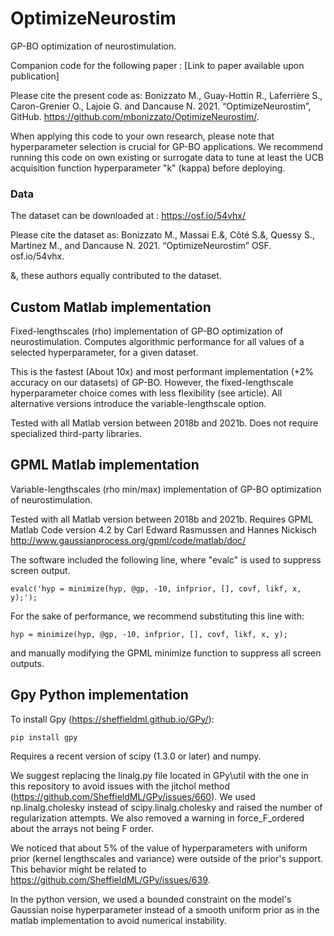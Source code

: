 # OptimizeNeurostim

GP-BO optimization of neurostimulation.

Companion code for the following paper : [Link to paper available upon publication]

Please cite the present code as:
Bonizzato M., Guay-Hottin R., Laferrière S., Caron-Grenier O., Lajoie G. and Dancause N. 2021. “OptimizeNeurostim”, GitHub.  https://github.com/mbonizzato/OptimizeNeurostim/.

When applying this code to your own research, please note that hyperparameter selection is crucial for GP-BO applications. 
We recommend running this code on own existing or surrogate data to tune at least the UCB acquisition function hyperparameter "k" (kappa) before deploying.


### Data

The dataset can be downloaded at :  https://osf.io/54vhx/

Please cite the dataset as:
Bonizzato M., Massai E.&, Côté S.&, Quessy S., Martinez M., and Dancause N. 2021. “OptimizeNeurostim” OSF. osf.io/54vhx.

&, these authors equally contributed to the dataset.



## Custom Matlab implementation

Fixed-lengthscales (rho) implementation of GP-BO optimization of neurostimulation.
Computes algorithmic performance for all values of a selected hyperparameter, for a given dataset.

This is the fastest (About 10x) and most performant implementation (+2% accuracy on our datasets) of GP-BO. 
However, the fixed-lengthscale hyperparameter choice comes with less flexibility (see article).
All alternative versions introduce the variable-lengthscale option.

Tested with all Matlab version between 2018b and 2021b.
Does not require specialized third-party libraries.


## GPML Matlab implementation

Variable-lengthscales (rho min/max) implementation of GP-BO optimization of neurostimulation.

Tested with all Matlab version between 2018b and 2021b.
Requires GPML Matlab Code version 4.2 by Carl Edward Rasmussen and Hannes Nickisch
http://www.gaussianprocess.org/gpml/code/matlab/doc/

The software included the following line, where "evalc" is used to suppress screen output.

    evalc('hyp = minimize(hyp, @gp, -10, infprior, [], covf, likf, x, y);');

For the sake of performance, we recommend substituting this line with:

    hyp = minimize(hyp, @gp, -10, infprior, [], covf, likf, x, y);

and manually modifying the GPML minimize function to suppress all screen outputs.


## Gpy Python implementation


To install Gpy (https://sheffieldml.github.io/GPy/):

    pip install gpy
   
Requires a recent version of scipy (1.3.0 or later) and numpy.


We suggest replacing the linalg.py file located in GPy\util with the one in this repository to avoid issues with the jitchol method (https://github.com/SheffieldML/GPy/issues/660). We used np.linalg.cholesky instead of scipy.linalg.cholesky and raised the number of regularization attempts. We also removed a warning in force_F_ordered about the arrays not being F order.

We noticed that about 5% of the value of hyperparameters with uniform prior (kernel lengthscales and variance) were outside of the prior's support. This behavior might be related to https://github.com/SheffieldML/GPy/issues/639.

In the python version, we used a bounded constraint on the model's Gaussian noise hyperparameter instead of a smooth uniform prior as in the matlab implementation to avoid numerical instability.


